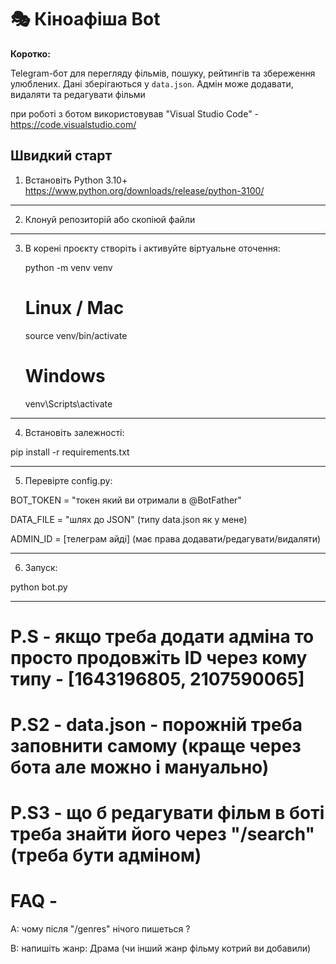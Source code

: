 # 🎭 Кіноафіша Bot

**Коротко:** 

Telegram-бот для перегляду фільмів, пошуку, рейтингів та збереження улюблених. Дані зберігаються у `data.json`. Адмін може додавати, видаляти та редагувати фільми


при роботі з ботом використовував "Visual Studio Code" - https://code.visualstudio.com/
## Швидкий старт

1. Встановіть Python 3.10+  https://www.python.org/downloads/release/python-3100/

---

2. Клонуй репозиторій або скопіюй файли

----

3. В корені проєкту створіть і активуйте віртуальне оточення:

   python -m venv venv

   # Linux / Mac
   source venv/bin/activate

   # Windows
   venv\Scripts\activate

---

4. Встановіть залежності:

 pip install -r requirements.txt

---

5. Перевірте config.py:

  BOT_TOKEN = "токен який ви отримали в @BotFather"

  DATA_FILE = "шлях до JSON" (типу data.json як у мене)

  ADMIN_ID = [телеграм айді] (має права додавати/редагувати/видаляти)

---

6. Запуск:

  python bot.py

---

# P.S - якщо треба додати адміна то просто продовжіть ID через кому типу - [1643196805, 2107590065]

# P.S2 - data.json - порожній треба заповнити самому (краще через бота але можно і мануально)

# P.S3 - що б редагувати фільм в боті треба знайти його через "/search" (треба бути адміном)

# FAQ -

A: чому після "/genres" нічого пишеться ?

B: напишіть жанр: Драма (чи інший жанр фільму котрий ви добавили)
